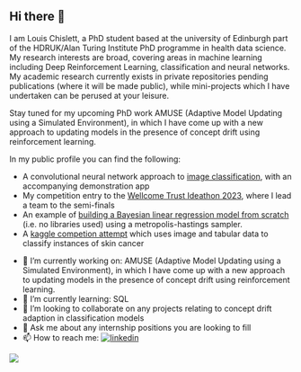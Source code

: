 ## Hi there 👋

I am Louis Chislett, a PhD student based at the university of Edinburgh part of the HDRUK/Alan Turing Institute PhD programme in health data science. My research interests are broad, covering areas in machine learning including Deep Reinforcement Learning, classification and neural networks. My academic research currently exists in private repositories pending publications (where it will be made public), while mini-projects which I have undertaken can be perused at your leisure.

Stay tuned for my upcoming PhD work AMUSE (Adaptive Model Updating using a Simulated Environment), in which I have come up with a new approach to updating models in the presence of concept drift using reinforcement learning.

In my public profile you can find the following:
* A convolutional neural network approach to [image classification](https://github.com/LouisChislett/Image_Classification_App), with an accompanying demonstration app
* My competition entry to the [Wellcome Trust Ideathon 2023](https://wellcome.org/grant-funding/schemes/ideathon), where I lead a team to the semi-finals
* An example of [building a Bayesian linear regression model from scratch](https://github.com/LouisChislett/Bayesian_Linear_Regression_From_Scratch/tree/main) (i.e. no libraries used) using a metropolis-hastings sampler.
* A [kaggle competion attempt](https://github.com/LouisChislett/Skin-Cancer-Detection/tree/main) which uses image and tabular data to classify instances of skin cancer


- 🔭 I’m currently working on: AMUSE (Adaptive Model Updating using a Simulated Environment), in which I have come up with a new approach to updating models in the presence of concept drift using reinforcement learning.
- 🌱 I’m currently learning: SQL
- 👯 I’m looking to collaborate on any projects relating to concept drift adaption in classification models
- 💬 Ask me about any internship positions you are looking to fill
- 📫 How to reach me: [![linkedin](https://img.shields.io/badge/LinkedIn-0077B5?style=for-the-badge&logo=linkedin&logoColor=white)](https://www.linkedin.com/in/louis-chislett-4ba82919b/)

![](https://komarev.com/ghpvc/?username=LouisChislett)



